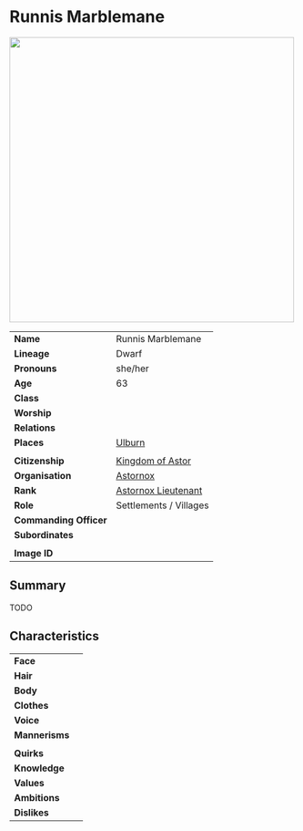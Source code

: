 # Runnis Marblemane

<img src="https://raw.githubusercontent.com/jesskelsall/astarus-images/main/characters/portraits/imageid.png" height="500" />

|||
| --- | --- |
| **Name** | Runnis Marblemane | character.3
| **Lineage** | Dwarf |
| **Pronouns** | she/her |
| **Age** | 63 |
| **Class** | |
| **Worship** | |
| **Relations** | |
| **Places** | [Ulburn](../places/settlements/villages/ulburn.md) |
|||
| **Citizenship** | [Kingdom of Astor](../civilisations/kingdom-of-astor/kingdom-of-astor.md) |
| **Organisation** | [Astornox](../organisations/government/astornox/astornox.md) |
| **Rank** | [Astornox Lieutenant](../organisations/government/astornox/ranks/astornox-lieutenant.md) |
| **Role** | Settlements / Villages |
| **Commanding Officer** | |
| **Subordinates** | |
|||
| **Image ID** | |

## Summary

TODO

## Characteristics

| | |
| --- | --- |
| **Face** | | characteristics.2
| **Hair** | |
| **Body** | |
| **Clothes** | |
| **Voice** | |
| **Mannerisms** | |
| | |
| **Quirks** | |
| **Knowledge** | |
| **Values** | |
| **Ambitions** | |
| **Dislikes** | |
